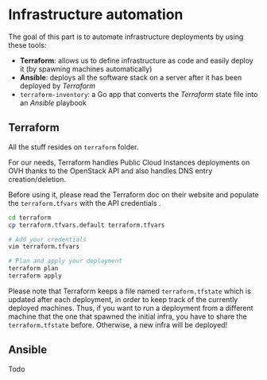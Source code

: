 # Infrastructure automation

The goal of this part is to automate infrastructure deployments by using these
tools:

- **Terraform**: allows us to define infrastructure as code and easily deploy
it (by spawning machines automatically)
- **Ansible**: deploys all the software stack on a server after it has been
deployed by *Terraform*
- `terraform-inventory`: a Go app that converts the *Terraform* state file into an
*Ansible* playbook


## Terraform

All the stuff resides on `terraform` folder.

For our needs, Terraform handles Public Cloud Instances deployments on OVH
thanks to the OpenStack API and also handles DNS entry creation/deletion.

Before using it, please read the Terraform doc on their website and populate
the `terraform.tfvars` with the API credentials .

```bash
cd terraform
cp terraform.tfvars.default terraform.tfvars

# Add your credentials
vim terraform.tfvars

# Plan and apply your deployment
terraform plan
terraform apply
```

Please note that Terraform keeps a file named `terraform.tfstate` which is
updated after each deployment, in order to keep track of the currently deployed
machines. Thus, if you want to run a deployment from a different machine that
the one that spawned the initial infra, you have to share the
`terraform.tfstate` before. Otherwise, a new infra will be deployed!


## Ansible

Todo
